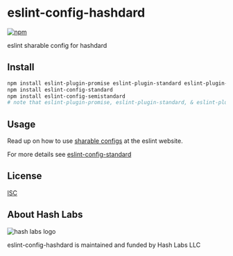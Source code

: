 # eslint-config-hashdard

[![npm][npm-image]][npm-url]

[npm-image]: https://img.shields.io/npm/v/eslint-config-hashdard.svg?style=flat-square
[npm-url]: https://www.npmjs.com/package/eslint-config-hashdard

eslint sharable config for hashdard

## Install

```bash
npm install eslint-plugin-promise eslint-plugin-standard eslint-plugin-react
npm install eslint-config-standard
npm install eslint-config-semistandard
# note that eslint-plugin-promise, eslint-plugin-standard, & eslint-plugin-react are required peer dependencies
```

## Usage

Read up on how to use [sharable configs](http://eslint.org/docs/developer-guide/shareable-configs) at the eslint website.

For more details see [eslint-config-standard](https://github.com/feross/eslint-config-standard)

## License

[ISC](LICENSE.md)

## About Hash Labs

![hash labs logo](https://www.hashlabs.com/images/hashlabs_logo_horizontal_02.png)

eslint-config-hashdard is maintained and funded by Hash Labs LLC
